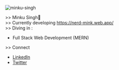 
![minku-singh](https://user-images.githubusercontent.com/63182924/122111141-02309f80-ce3d-11eb-8290-6dbbde961713.png)

&gt;&gt; Minku Singh👾 <br>
&gt;&gt; Currently developing https://nerd-mink.web.app/ <br>
&gt;&gt; Diving in :
- Full Stack Web Development (MERN)

&gt;&gt; Connect 
- [LinkedIn](https://www.linkedin.com/in/minku-singh-2943a51a5/) 
- [Twitter](https://twitter.com/minkusingh_) 


